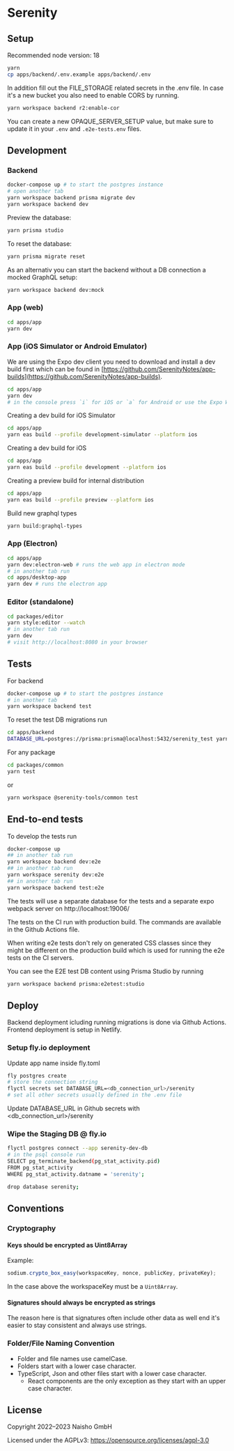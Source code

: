 # Serenity

## Setup

Recommended node version: 18

```sh
yarn
cp apps/backend/.env.example apps/backend/.env
```

In addition fill out the FILE_STORAGE related secrets in the .env file. In case it's a new bucket you also need to enable CORS by running.

```sh
yarn workspace backend r2:enable-cor
```

You can create a new OPAQUE_SERVER_SETUP value, but make sure to update it in your `.env` and `.e2e-tests.env` files.

## Development

### Backend

```sh
docker-compose up # to start the postgres instance
# open another tab
yarn workspace backend prisma migrate dev
yarn workspace backend dev
```

Preview the database:

```sh
yarn prisma studio
```

To reset the database:

```sh
yarn prisma migrate reset
```

As an alternativ you can start the backend without a DB connection a mocked GraphQL setup:

```sh
yarn workspace backend dev:mock
```

### App (web)

```sh
cd apps/app
yarn dev
```

### App (iOS Simulator or Android Emulator)

We are using the Expo dev client you need to download and install a dev build first which can be found in [https://github.com/SerenityNotes/app-builds](https://github.com/SerenityNotes/app-builds).

```sh
cd apps/app
yarn dev
# in the console press `i` for iOS or `a` for Android or use the Expo Web-interface
```

Creating a dev build for iOS Simulator

```sh
cd apps/app
yarn eas build --profile development-simulator --platform ios
```

Creating a dev build for iOS

```sh
cd apps/app
yarn eas build --profile development --platform ios
```

Creating a preview build for internal distribution

```sh
cd apps/app
yarn eas build --profile preview --platform ios
```

Build new graphql types

```sh
yarn build:graphql-types
```

### App (Electron)

```sh
cd apps/app
yarn dev:electron-web # runs the web app in electron mode
# in another tab run
cd apps/desktop-app
yarn dev # runs the electron app
```

### Editor (standalone)

```sh
cd packages/editor
yarn style:editor --watch
# in another tab run
yarn dev
# visit http://localhost:8080 in your browser
```

## Tests

For backend

```sh
docker-compose up # to start the postgres instance
# in another tab
yarn workspace backend test
```

To reset the test DB migrations run

```sh
cd apps/backend
DATABASE_URL=postgres://prisma:prisma@localhost:5432/serenity_test yarn prisma migrate reset
```

For any package

```sh
cd packages/common
yarn test
```

or

```sh
yarn workspace @serenity-tools/common test
```

## End-to-end tests

To develop the tests run

```sh
docker-compose up
## in another tab run
yarn workspace backend dev:e2e
## in another tab run
yarn workspace serenity dev:e2e
## in another tab run
yarn workspace backend test:e2e
```

The tests will use a separate database for the tests and a separate expo webpack server on http://localhost:19006/

The tests on the CI run with production build. The commands are available in the Github Actions file.

When writing e2e tests don't rely on generated CSS classes since they might be different on the production build which is used for running the e2e tests
on the CI servers.

You can see the E2E test DB content using Prisma Studio by running

```sh
yarn workspace backend prisma:e2etest:studio
```

## Deploy

Backend deployment icluding running migrations is done via Github Actions.
Frontend deployment is setup in Netlify.

### Setup fly.io deployment

Update app name inside fly.toml

```sh
fly postgres create
# store the connection string
flyctl secrets set DATABASE_URL=<db_connection_url>/serenity
# set all other secrets usually defined in the .env file
```

Update DATABASE_URL in Github secrets with <db_connection_url>/serenity

### Wipe the Staging DB @ fly.io

```sh
flyctl postgres connect --app serenity-dev-db
# in the psql console run
SELECT pg_terminate_backend(pg_stat_activity.pid)
FROM pg_stat_activity
WHERE pg_stat_activity.datname = 'serenity';

drop database serenity;
```

## Conventions

### Cryptography

#### Keys should be encrypted as Uint8Array

Example:

```ts
sodium.crypto_box_easy(workspaceKey, nonce, publicKey, privateKey);
```

In the case above the workspaceKey must be a `Uint8Array`.

#### Signatures should always be encrypted as strings

The reason here is that signatures often include other data as well end it's easier to stay consistent and always use strings.

### Folder/File Naming Convention

- Folder and file names use camelCase.
- Folders start with a lower case character.
- TypeScript, Json and other files start with a lower case character.
  - React components are the only exception as they start with an upper case character.

## License

Copyright 2022–2023 Naisho GmbH

Licensed under the AGPLv3: https://opensource.org/licenses/agpl-3.0
